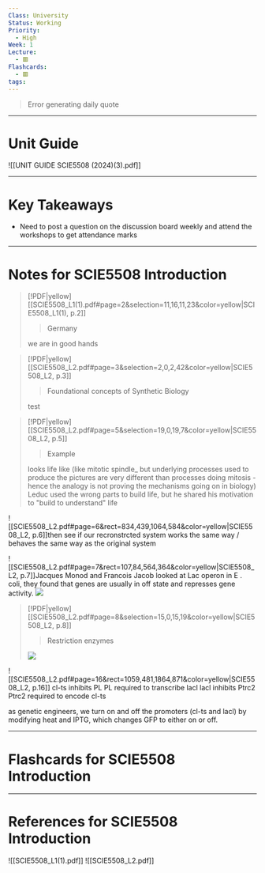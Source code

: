 ```yaml
---
Class: University
Status: Working
Priority:
  - High
Week: 1
Lecture:
  - 🟥
Flashcards:
  - 🟥
tags:
---
```

> Error generating daily quote

---
# Unit Guide
![[UNIT GUIDE SCIE5508 (2024)(3).pdf]]

---
# Key Takeaways
- Need to post a question on the discussion board weekly and attend the workshops to get attendance marks



---
# Notes for SCIE5508 Introduction
> [!PDF|yellow] [[SCIE5508_L1(1).pdf#page=2&selection=11,16,11,23&color=yellow|SCIE5508_L1(1), p.2]]
> > Germany
> 
> we are in good hands

> [!PDF|yellow] [[SCIE5508_L2.pdf#page=3&selection=2,0,2,42&color=yellow|SCIE5508_L2, p.3]]
> > Foundational concepts of Synthetic Biology
> 
> test

> [!PDF|yellow] [[SCIE5508_L2.pdf#page=5&selection=19,0,19,7&color=yellow|SCIE5508_L2, p.5]]
> > Example
> 
> looks life like (like mitotic spindle_ but underlying processes used to produce the pictures are very different than processes doing mitosis - hence the analogy is not proving the mechanisms going on in biology) Leduc used the wrong parts to build life, but he shared his motivation to "build to understand" life

![[SCIE5508_L2.pdf#page=6&rect=834,439,1064,584&color=yellow|SCIE5508_L2, p.6]]then see if our recronstrcted system works the same way / behaves the same way as the original system

![[SCIE5508_L2.pdf#page=7&rect=107,84,564,364&color=yellow|SCIE5508_L2, p.7]]Jacques Monod and Francois Jacob looked at Lac operon in E . coli, they found that genes are usually in off state and represses gene activity. ![](https://i.imgur.com/8o4yP2U.png)

> [!PDF|yellow] [[SCIE5508_L2.pdf#page=8&selection=15,0,15,19&color=yellow|SCIE5508_L2, p.8]]
> > Restriction enzymes
> 
> ![](https://i.imgur.com/GOJshDu.png)

![[SCIE5508_L2.pdf#page=16&rect=1059,481,1864,871&color=yellow|SCIE5508_L2, p.16]]
cl-ts inhibits PL
PL required to transcribe lacl
lacl inhibits Ptrc2
Ptrc2 required to encode cl-ts

as genetic engineers, we turn on and off the promoters (cl-ts and lacl) by modifying heat and IPTG, which changes GFP to either on or off.

---
# Flashcards for SCIE5508 Introduction


---
# References for SCIE5508 Introduction
![[SCIE5508_L1(1).pdf]]
![[SCIE5508_L2.pdf]]